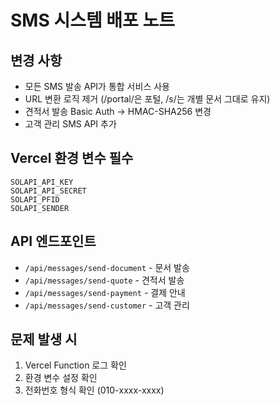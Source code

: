 # SMS 시스템 배포 노트

## 변경 사항
- 모든 SMS 발송 API가 통합 서비스 사용
- URL 변환 로직 제거 (/portal/은 포털, /s/는 개별 문서 그대로 유지)
- 견적서 발송 Basic Auth → HMAC-SHA256 변경
- 고객 관리 SMS API 추가

## Vercel 환경 변수 필수
```
SOLAPI_API_KEY
SOLAPI_API_SECRET
SOLAPI_PFID
SOLAPI_SENDER
```

## API 엔드포인트
- `/api/messages/send-document` - 문서 발송
- `/api/messages/send-quote` - 견적서 발송
- `/api/messages/send-payment` - 결제 안내
- `/api/messages/send-customer` - 고객 관리

## 문제 발생 시
1. Vercel Function 로그 확인
2. 환경 변수 설정 확인
3. 전화번호 형식 확인 (010-xxxx-xxxx)